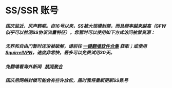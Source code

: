 # SS/SSR 账号 

##### 国庆监近，风声鹤唳。自16号以来，SS被大规模封禁，而且频率越来越高（GFW似乎可以检测SS协议流量特征）。您暂时可以使用如下方式访问被禁资源：

##### 无界和自由门暂时还没被破解，请前往 [一键翻墙软件合集](https://github.com/gfw-breaker/nogfw/) 获取；或使用 [SquirrelVPN](https://github.com/gfw-breaker/ssr-accounts/blob/master/resources/squirrelvpn.md)，速度非常快，最多可以免费试用30天。

##### 免翻墙看海外新闻 &nbsp; [禁闻聚合](https://github.com/gfw-breaker/banned-news/blob/master/README.md?a01)

##### 国庆后网络封锁可能会有些许放松，届时我将重新更新SS账号

<img src='http://gfw-breaker.win/ssr-accounts.md' width='0px' height='0px'/>

